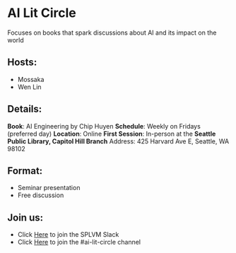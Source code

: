# AI Lit Circle
Focuses on books that spark discussions about AI and its impact on the world

## Hosts:

- Mossaka
- Wen Lin

## Details:

**Book**: AI Engineering by Chip Huyen
**Schedule**: Weekly on Fridays (preferred day)
**Location**: Online
**First Session**: In-person at the **Seattle Public Library, Capitol Hill Branch**
Address: 425 Harvard Ave E, Seattle, WA 98102

## Format:
- Seminar presentation
- Free discussion

## Join us:

- Click [Here](https://join.slack.com/t/splvm/shared_invite/zt-11c7tkyoy-gNOtZWwSZsE2UFOtXBw2Wg ) to join the SPLVM Slack
- Click [Here](https://splvm.slack.com/archives/C0887B8V7S4) to join the #ai-lit-circle channel 
